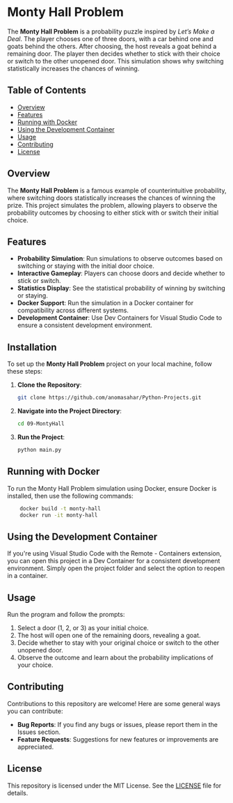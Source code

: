 # Monty Hall Problem

The **Monty Hall Problem** is a probability puzzle inspired by *Let’s Make a Deal*. The player chooses one of three doors, with a car behind one and goats behind the others. After choosing, the host reveals a goat behind a remaining door. The player then decides whether to stick with their choice or switch to the other unopened door. This simulation shows why switching statistically increases the chances of winning.

## Table of Contents
- [Overview](#overview)
- [Features](#features)
- [Running with Docker](#running-with-docker)
- [Using the Development Container](#using-the-development-container)
- [Usage](#usage)
- [Contributing](#contributing)
- [License](#license)

## Overview
The **Monty Hall Problem** is a famous example of counterintuitive probability, where switching doors statistically increases the chances of winning the prize. This project simulates the problem, allowing players to observe the probability outcomes by choosing to either stick with or switch their initial choice.

## Features
- **Probability Simulation**: Run simulations to observe outcomes based on switching or staying with the initial door choice.
- **Interactive Gameplay**: Players can choose doors and decide whether to stick or switch.
- **Statistics Display**: See the statistical probability of winning by switching or staying.
- **Docker Support**: Run the simulation in a Docker container for compatibility across different systems.
- **Development Container**: Use Dev Containers for Visual Studio Code to ensure a consistent development environment.

## Installation
To set up the **Monty Hall Problem** project on your local machine, follow these steps:

1. **Clone the Repository**:
   
    ```bash
    git clone https://github.com/anomasahar/Python-Projects.git
    ```

2. **Navigate into the Project Directory**:

    ```bash
    cd 09-MontyHall
    ```

3. **Run the Project**:
    
    ```bash
    python main.py
    ```

## Running with Docker
To run the Monty Hall Problem simulation using Docker, ensure Docker is installed, then use the following commands:

```bash
    docker build -t monty-hall
    docker run -it monty-hall
```

## Using the Development Container
If you're using Visual Studio Code with the Remote - Containers extension, you can open this project in a Dev Container for a consistent development environment. Simply open the project folder and select the option to reopen in a container.


## Usage
Run the program and follow the prompts:

1. Select a door (1, 2, or 3) as your initial choice.
2. The host will open one of the remaining doors, revealing a goat.
3. Decide whether to stay with your original choice or switch to the other unopened door.
4. Observe the outcome and learn about the probability implications of your choice.

## Contributing
Contributions to this repository are welcome! Here are some general ways you can contribute:

- **Bug Reports**: If you find any bugs or issues, please report them in the Issues section.
- **Feature Requests**: Suggestions for new features or improvements are appreciated.

## License
This repository is licensed under the MIT License. See the [LICENSE](LICENSE) file for details.